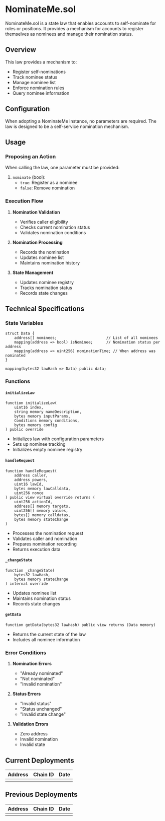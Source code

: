 # NominateMe.sol

NominateMe.sol is a state law that enables accounts to self-nominate for roles or positions. It provides a mechanism for accounts to register themselves as nominees and manage their nomination status.

## Overview

This law provides a mechanism to:
- Register self-nominations
- Track nominee status
- Manage nominee list
- Enforce nomination rules
- Query nominee information

## Configuration

When adopting a NominateMe instance, no parameters are required. The law is designed to be a self-service nomination mechanism.

## Usage

### Proposing an Action

When calling the law, one parameter must be provided:

1. `nominate` (bool): 
   - `true`: Register as a nominee
   - `false`: Remove nomination

### Execution Flow

1. **Nomination Validation**
   - Verifies caller eligibility
   - Checks current nomination status
   - Validates nomination conditions

2. **Nomination Processing**
   - Records the nomination
   - Updates nominee list
   - Maintains nomination history

3. **State Management**
   - Updates nominee registry
   - Tracks nomination status
   - Records state changes

## Technical Specifications

### State Variables

```solidity
struct Data {
    address[] nominees;                      // List of all nominees
    mapping(address => bool) isNominee;      // Nomination status per address
    mapping(address => uint256) nominationTime; // When address was nominated
}

mapping(bytes32 lawHash => Data) public data;
```

### Functions

#### `initializeLaw`
```solidity
function initializeLaw(
    uint16 index,
    string memory nameDescription,
    bytes memory inputParams,
    Conditions memory conditions,
    bytes memory config
) public override
```
- Initializes law with configuration parameters
- Sets up nominee tracking
- Initializes empty nominee registry

#### `handleRequest`
```solidity
function handleRequest(
    address caller,
    address powers,
    uint16 lawId,
    bytes memory lawCalldata,
    uint256 nonce
) public view virtual override returns (
    uint256 actionId,
    address[] memory targets,
    uint256[] memory values,
    bytes[] memory calldatas,
    bytes memory stateChange
)
```
- Processes the nomination request
- Validates caller and nomination
- Prepares nomination recording
- Returns execution data

#### `_changeState`
```solidity
function _changeState(
    bytes32 lawHash,
    bytes memory stateChange
) internal override
```
- Updates nominee list
- Maintains nomination status
- Records state changes

#### `getData`
```solidity
function getData(bytes32 lawHash) public view returns (Data memory)
```
- Returns the current state of the law
- Includes all nominee information

### Error Conditions

1. **Nomination Errors**
   - "Already nominated"
   - "Not nominated"
   - "Invalid nomination"

2. **Status Errors**
   - "Invalid status"
   - "Status unchanged"
   - "Invalid state change"

3. **Validation Errors**
   - Zero address
   - Invalid nomination
   - Invalid state

## Current Deployments

| Address | Chain ID | Date |
| ------- | -------- | ---- |
|         |          |      |

## Previous Deployments

| Address | Chain ID | Date |
| ------- | -------- | ---- |
|         |          |      |

